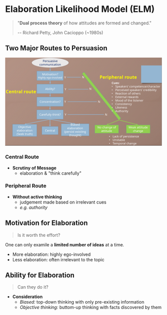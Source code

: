 # Elaboration Likelihood Model (ELM)

> "**Dual process theory** of how attitudes are formed and changed."
>
> -- Richard Petty, John Cacioppo (~1980s)

## Two Major Routes to Persuasion

![ELM Routes](./img/elh-routes.png)

### Central Route

- **Scrutiny of Message**
  - elaboration & "think carefully"

### Peripheral Route

- **Without active thinking**
  - judgement made based on irrelevant cues
  - _e.g. authority_

## Motivation for Elaboration

> Is it worth the effort?

One can only examile a **limited number of ideas** at a time.

- More elaboration: highly ego-involved
- Less elaboration: often irrelevant to the topic

## Ability for Elaboration

> Can they do it?

- **Consideration**
  - _Biased:_ top-down thinking with only pre-existing information
  - _Objective thinking:_ buttom-up thinking with facts discovered by them
